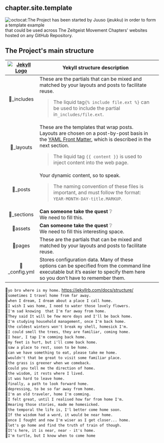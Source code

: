 ## chapter.site.template 
![:octocat:](https://assets-cdn.github.com/images/icons/emoji/octocat.png ":octocat:")The Project has been started by Juuso (jeukku) in order to form a template example   
that could be used across The Zeitgeist Movement Chapters' websites hosted on any GitHub Repository.


## The Project's main structure

| [![Jekyll Logo](http://u.cubeupload.com/boqsc/jekyllsmall.png)](https://jekyllrb.com/docs/home/) | Yekyll structure description  | |
|:-:|-|-|
| 📂_includes | These are the partials that can be mixed and matched by your layouts and posts to facilitate reuse. <br> <blockquote>The liquid tag`{% include file.ext %}` can be used to include the partial in`_includes/file.ext`.</blockquote> |
| 📂_layouts | These are the templates that wrap posts. Layouts are chosen on a post-by-post basis in the [YAML Front Matter](http://127.0.0.1:4000/docs/frontmatter/), which is described in the next section. <br> <blockquote>The liquid tag `{{ content }}` is used to inject content into the web page.</blockquote> |
| 📂_posts | Your dynamic content, so to speak. <br> <blockquote>The naming convention of these files is important, and must follow the format: `YEAR-MONTH-DAY-title.MARKUP`.</blockquote> |
| 📂_sections | **Can someone take the quest** ❔ <br>We need to fill this. |
| 📂assets | **Can someone take the quest** ❔ <br>We need to fill this interesting space. |
| 📂pages | These are the partials that can be mixed and matched by your layouts and posts to facilitate reuse.  |
| 📄_config.yml | Stores configuration data. Many of these options can be specified from the command line executable but it’s easier to specify them here so you don’t have to remember them.
  
🐢`yo bro where is my home.` https://jekyllrb.com/docs/structure/  
🐢`sometimes I travel home from far away.`  
🐢`when I dream, I dream about a place I call home.`  
🐢`I wish I was home, I need to water those lovely flowers.`  
🐢`I'm sad knowing  that I'm far away from home.`  
🐢`They said It will be few more days and I'll be back home.`  
🐢`I'm studying household management, once I'm back home.`  
🐢`the coldest winters won't break my shell, homesick I'm.`  
🐢`I could smell the trees, they are familiar, coming home.`  
🐢`I hear, I tap I'm comming back home.`  
🐢`my feet is hurt, but i'll come back home.`  
🐢`saw a place to rest, soon to be home.`  
🐢`can we have something to eat, please take me home.`  
🐢`wouldn't that be great to visit some familiar place.`  
🐢`the grass is greener when we comeback.`  
🐢`could you tell me the direction of home.`  
🐢`the wisdom, it rests where I lived.`  
🐢`it was hard to leave home.`  
🐢`finally, a path to look forward home.`  
🐢`depressing, to be so far away from home.`  
🐢`I'm an old traveler, home I'm comming.`  
🐢`I felt great, until I realised how far from home I'm.`  
🐢`Hearing those stories, made me homesicked.`  
🐢`the temporal the life is, I'l better come home soon.`  
🐢`If the wisdom had a word, it would be near home.`  
🐢`once I fought and now I'm wiser as I get closer... home.`  
🐢`let's go home and find the truth of train of though.`  
🐢`It's here, it is near, near - it's home.`  
🐢`I'm turtle, but I know when to come home`  
  
